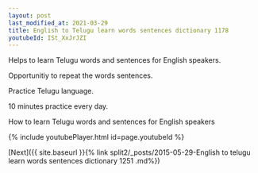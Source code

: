 ```yaml
---
layout: post
last_modified_at: 2021-03-29
title: English to Telugu learn words sentences dictionary 1178 
youtubeId: ISt_XxJrJZI
---
```

 
 
Helps to learn Telugu words and sentences for English speakers.

Opportunitiy to repeat the words sentences. 

Practice Telugu language. 
 
10 minutes practice every day. 
 
How to learn Telugu words and sentences for English speakers 
 
{% include youtubePlayer.html id=page.youtubeId %}
 
 
[Next]({{ site.baseurl }}{% link  split2/_posts/2015-05-29-English to telugu learn words sentences dictionary 1251 .md%})
 
